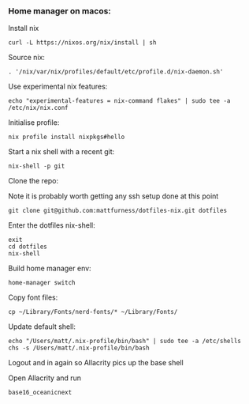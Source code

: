 ### Home manager on macos:


Install nix

```
curl -L https://nixos.org/nix/install | sh
```

Source nix:

```
. '/nix/var/nix/profiles/default/etc/profile.d/nix-daemon.sh'
```

Use experimental nix features:

```
echo "experimental-features = nix-command flakes" | sudo tee -a /etc/nix/nix.conf
```

Initialise profile:

```
nix profile install nixpkgs#hello
```

Start a nix shell with a recent git:

```
nix-shell -p git
```

Clone the repo:

Note it is probably worth getting any ssh setup done at this point

```
git clone git@github.com:mattfurness/dotfiles-nix.git dotfiles
```

Enter the dotfiles nix-shell:

```
exit
cd dotfiles
nix-shell
```

Build home manager env:

```
home-manager switch
```

Copy font files:

```
cp ~/Library/Fonts/nerd-fonts/* ~/Library/Fonts/
```

Update default shell:

```
echo "/Users/matt/.nix-profile/bin/bash" | sudo tee -a /etc/shells
chs -s /Users/matt/.nix-profile/bin/bash
```

Logout and in again so Allacrity pics up the base shell

Open Allacrity and run

```
base16_oceanicnext
```
